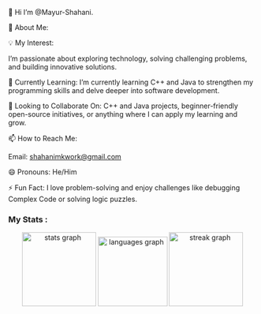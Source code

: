 👋 Hi I’m @Mayur-Shahani.

👀 About Me: 

💡 My Interest:

I’m passionate about exploring technology, solving challenging problems, and building innovative solutions.

🌱 Currently Learning:
I’m currently learning C++ and Java to strengthen my programming skills and delve deeper into software  development.

💞️ Looking to Collaborate On:
C++ and Java projects, beginner-friendly open-source initiatives, or anything where I can apply my learning and grow.

📫 How to Reach Me:

Email: shahanimkwork@gmail.com

😄 Pronouns:
  He/Him

⚡ Fun Fact:
I love problem-solving and enjoy challenges like debugging Complex Code or solving logic puzzles.
<h3 align="left">My Stats :</h3>
<div align="center">
  <img src="https://github-readme-stats.vercel.app/api?username=Mayur-Shahani&hide_title=false&hide_rank=false&show_icons=true&include_all_commits=true&count_private=true&disable_animations=false&theme=dracula&locale=en&hide_border=false&order=1" height="150" alt="stats graph"  />
  <img src="https://github-readme-stats.vercel.app/api/top-langs?username=Mayur-Shahani&locale=en&hide_title=false&layout=compact&card_width=320&langs_count=5&theme=dracula&hide_border=false&order=2" height="141" alt="languages graph"  />
   <img src="https://streak-stats.demolab.com?user=Mayur-Shahani&locale=en&mode=daily&theme=dracula&hide_border=false&border_radius=5&order=3" height="150" alt="streak graph"  />
</div>



<!---
Mayur-Shahani/Mayur-Shahani is a ✨ special ✨ repository because its `README.md` (this file) appears on your GitHub profile.
You can click the Preview link to take a look at your changes.
--->
